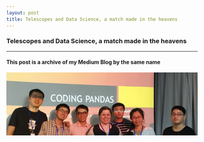 ```yaml
---
layout: post
title: Telescopes and Data Science, a match made in the heavens
---
```

### Telescopes and Data Science, a match made in the heavens

----------------
#### This post is a archive of my Medium Blog by the same name

![ACARMAR 2018 Data Science Group. Coding Pandas](../images/CodingPandas.png) 
